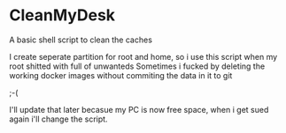 # CleanMyDesk
A basic shell script to clean the caches

I create seperate partition for root and home, so i use this script when my root shitted with full of unwanteds 
Sometimes i fucked by deleting the working docker images without commiting the data in it to git 

;-( 

I'll update that later becasue my PC is now free space, when i get sued again i'll change the script. 
